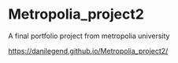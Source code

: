 # Metropolia_project2

A final portfolio project from metropolia university

 https://danilegend.github.io/Metropolia_project2/

